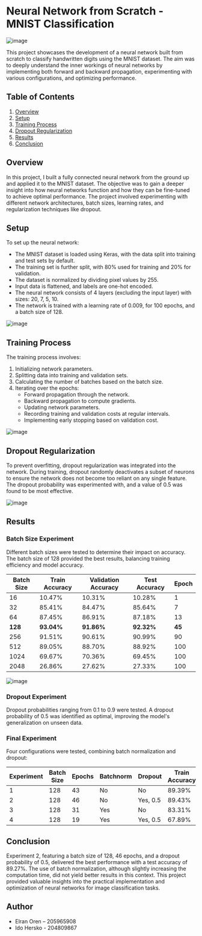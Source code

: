# Neural Network from Scratch - MNIST Classification



![image](https://github.com/user-attachments/assets/fd16d9fa-0875-4875-bdf5-2fb821dd4332)




This project showcases the development of a neural network built from scratch to classify handwritten digits using the MNIST dataset. The aim was to deeply understand the inner workings of neural networks by implementing both forward and backward propagation, experimenting with various configurations, and optimizing performance.

## Table of Contents

1. [Overview](#overview)
2. [Setup](#setup)
3. [Training Process](#training-process)
4. [Dropout Regularization](#dropout-regularization)
5. [Results](#results)
6. [Conclusion](#conclusion)

## Overview

In this project, I built a fully connected neural network from the ground up and applied it to the MNIST dataset. The objective was to gain a deeper insight into how neural networks function and how they can be fine-tuned to achieve optimal performance. The project involved experimenting with different network architectures, batch sizes, learning rates, and regularization techniques like dropout.

## Setup

To set up the neural network:

- The MNIST dataset is loaded using Keras, with the data split into training and test sets by default.
- The training set is further split, with 80% used for training and 20% for validation.
- The dataset is normalized by dividing pixel values by 255.
- Input data is flattened, and labels are one-hot encoded.
- The neural network consists of 4 layers (excluding the input layer) with sizes: 20, 7, 5, 10.
- The network is trained with a learning rate of 0.009, for 100 epochs, and a batch size of 128.



![image](https://github.com/user-attachments/assets/751678b4-b046-4e77-8e27-1afbbea69c49)



## Training Process

The training process involves:

1. Initializing network parameters.
2. Splitting data into training and validation sets.
3. Calculating the number of batches based on the batch size.
4. Iterating over the epochs:
   - Forward propagation through the network.
   - Backward propagation to compute gradients.
   - Updating network parameters.
   - Recording training and validation costs at regular intervals.
   - Implementing early stopping based on validation cost.



![image](https://github.com/user-attachments/assets/8aebb8fa-4cf5-44bd-ba27-b30dfc5b8fa8)



## Dropout Regularization

To prevent overfitting, dropout regularization was integrated into the network. During training, dropout randomly deactivates a subset of neurons to ensure the network does not become too reliant on any single feature. The dropout probability was experimented with, and a value of 0.5 was found to be most effective.


![image](https://github.com/user-attachments/assets/2e96406d-ec19-42e4-b9c2-8047cfe4d450)



## Results

### Batch Size Experiment

Different batch sizes were tested to determine their impact on accuracy. The batch size of 128 provided the best results, balancing training efficiency and model accuracy.

| Batch Size | Train Accuracy | Validation Accuracy | Test Accuracy | Epoch |
|------------|----------------|---------------------|---------------|-------|
| 16         | 10.47%         | 10.31%              | 10.28%        | 1     |
| 32         | 85.41%         | 84.47%              | 85.64%        | 7     |
| 64         | 87.45%         | 86.91%              | 87.18%        | 13    |
| **128**    | **93.04%**     | **91.86%**          | **92.32%**    | **45**|
| 256        | 91.51%         | 90.61%              | 90.99%        | 90    |
| 512        | 89.05%         | 88.70%              | 88.92%        | 100   |
| 1024       | 69.67%         | 70.36%              | 69.45%        | 100   |
| 2048       | 26.86%         | 27.62%              | 27.33%        | 100   |

![image](https://github.com/user-attachments/assets/d2b2a336-8fbf-4f24-ba34-aec8afa3ae8e)



### Dropout Experiment

Dropout probabilities ranging from 0.1 to 0.9 were tested. A dropout probability of 0.5 was identified as optimal, improving the model's generalization on unseen data.

### Final Experiment

Four configurations were tested, combining batch normalization and dropout:

| Experiment | Batch Size | Epochs | Batchnorm | Dropout | Train Accuracy | Validation Accuracy | Test Accuracy |
|------------|------------|--------|-----------|---------|----------------|---------------------|---------------|
| 1          | 128        | 43     | No        | No      | 89.39%         | 88.81%              | 88.77%        |
| 2          | 128        | 46     | No        | Yes, 0.5| 89.43%         | 89.20%              | 89.27%        |
| 3          | 128        | 31     | Yes       | No      | 83.31%         | 83.66%              | 83.74%        |
| 4          | 128        | 19     | Yes       | Yes, 0.5| 67.89%         | 67.67%              | 67.10%        |

## Conclusion

Experiment 2, featuring a batch size of 128, 46 epochs, and a dropout probability of 0.5, delivered the best performance with a test accuracy of 89.27%. The use of batch normalization, although slightly increasing the computation time, did not yield better results in this context. This project provided valuable insights into the practical implementation and optimization of neural networks for image classification tasks.

## Author

- Elran Oren – 205965908
- Ido Hersko - 204809867
